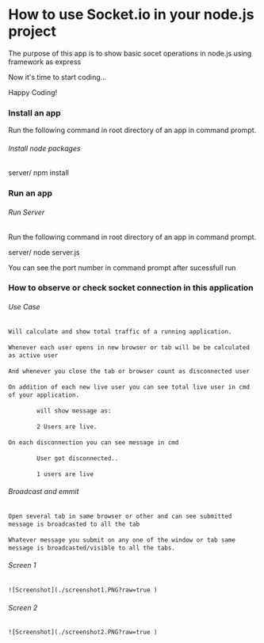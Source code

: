 How to use Socket.io in your node.js project
==============================================

The purpose of this app is to show basic socet operations in node.js using framework as express

Now it's time to start coding...

Happy Coding!


### Install an app

Run the following command in root directory of an app in command prompt.

###### *Install node packages*

server/ npm install

### Run an app

###### *Run Server*

Run the following command in root directory of an app in command prompt.

server/ node server.js

You can see the port number in command prompt after sucessfull run

### How to observe or check socket connection in this application

###### *Use Case*

	Will calculate and show total traffic of a running application.

	Whenever each user opens in new browser or tab will be be calculated as active user

	And whenever you close the tab or browser count as disconnected user

	On addition of each new live user you can see total live user in cmd of your application.

			will show message as:

			2 Users are live.

	On each disconnection you can see message in cmd

			User got disconnected..

			1 users are live

###### *Broadcast and emmit*

	Open several tab in same browser or other and can see submitted message is broadcasted to all the tab

	Whatever message you submit on any one of the window or tab same message is broadcasted/visible to all the tabs.


###### *Screen 1*


	![Screenshot](./screenshot1.PNG?raw=true )

###### *Screen 2*


	![Screenshot](./screenshot2.PNG?raw=true )



		